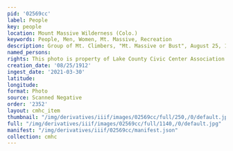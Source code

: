 ```yaml
---
pid: '02569cc'
label: People
key: people
location: Mount Massive Wilderness (Colo.)
keywords: People, Men, Women, Mt. Massive, Recreation
description: Group of Mt. Climbers, "Mt. Massive or Bust", August 25, 1912
named_persons: 
rights: This photo is property of Lake County Civic Center Association.
creation_date: '08/25/1912'
ingest_date: '2021-03-30'
latitude: 
longitude: 
format: Photo
source: Scanned Negative
order: '2352'
layout: cmhc_item
thumbnail: "/img/derivatives/iiif/images/02569cc/full/250,/0/default.jpg"
full: "/img/derivatives/iiif/images/02569cc/full/1140,/0/default.jpg"
manifest: "/img/derivatives/iiif/02569cc/manifest.json"
collection: cmhc
---
```

